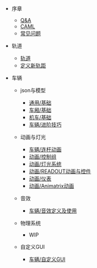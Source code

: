 - 序章
  - [Q&A](Main/Markdowns/QaA.md)
  - [CAML](Main/Markdowns/caml.md)
  - [常见问题](Main/Markdowns/Problems.md)

- 轨道
  * [轨道](Main/Markdowns/Track.md)
  * [定义新轨距](Main/Markdowns/Gauge.md)

- 车辆
  - json与模型
    * [通用/基础](Main/Markdowns/EntityRollingStockDefinition.md)
    * [车厢/基础](Main/Markdowns/Cars.md)
    * [机车/基础](Main/Markdowns/Locos.md)
    * [车辆/进阶技巧](Main/Markdowns/CarsAdvanced.md)
    
  - 动画与灯光
    * [车辆/连杆动画](Main/Markdowns/LocoValveGears.md)
    * [动画/控制组](Main/Markdowns/Groups.md)
    * [动画/灯光系统](Main/Markdowns/Lights.md)
    * [动画/READOUT动画与控件](Main/Markdowns/LocosControl.md)
    * [动画/仪表](Main/Markdowns/LocosGauges.md)
    * [动画/Animatrix动画](Main/Markdowns/Animatrix.md)
    
  - 音效
    * [车辆/音效定义及使用](Main/Markdowns/Sounds.md)
    
  - 物理系统
    - WIP
  - 自定义GUI
    * [车辆/自定义GUI](Main/Markdowns/CustomGUI.md)